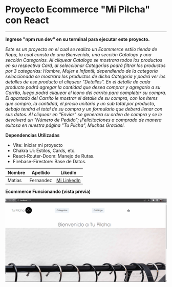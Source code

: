 # Proyecto Ecommerce "Mi Pilcha" con React
---
**Ingrese "npm run dev" en su terminal para ejecutar este proyecto.**

_Este es un proyecto en el cual se realizo un Ecommerce estilo tienda de Ropa, la cual consta de una Bienvenida, una sección Catalogo y una sección Categorías. Al cliquear Catalogo se mostrara todos los productos en su respectiva Card, al seleccionar Categorías podrá filtrar los productos por 3 categorías: Hombre, Mujer e Infantil; dependiendo de la categoría seleccionada se mostrara los productos de dicha Categoría y podrá ver los detalles de ese producto al cliquear "Detalles". En el detalle de cada producto podrá agregar la cantidad que desea comprar y agregarlo a su Carrito, luego podrá cliquear el icono del carrito para completar su compra. El apartado del Carrito le mostrar el detalle de su compra, con los ítems que compro, la cantidad, el precio unitario y un sub total por producto, debajo tendrá el total de su compra y un formulario que deberá llenar con sus datos. Al cliquear en "Enviar" se generara su orden de compra y se le devolverá un "Número de Pedido"; ¡Felicitaciones a comprado de manera exitosa en nuestra página "Tu Pilcha", Muchas Gracias!._

**Dependencias Utilizadas**
* Vite: Iniciar mi proyecto
* Chakra Ui: Estilos, Cards, etc.
* React-Router-Doom: Manejo de Rutas.
* Firebase-Firestore: Base de Datos.

|Nombre|Apellido|LikedIn|
|------|--------|-------|
|Matias|Fernandez|[Mi LinkedIn](https://www.linkedin.com/in/matias-yoel-fernandez-33840a235/)

**Ecommerce Funcionando (vista previa)**

![Gif Ecommerce Funcionando](./src/assets/Ecommerce-TuPilcha-Fernandez.gif)

